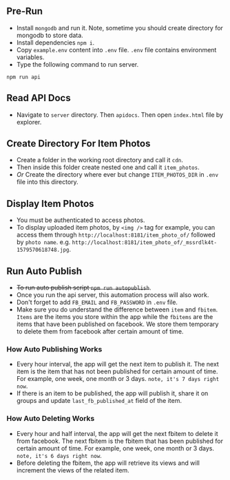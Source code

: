 ## Pre-Run ##
- Install `mongodb` and run it. Note, sometime you should create directory for mongodb to store data.
- Install dependencies `npm i`.
- Copy `example.env` content into `.env` file. `.env` file contains environment variables.
- Type the following command to run server.
```
npm run api
```

## Read API Docs ##
- Navigate to `server` directory. Then `apidocs`. Then open `index.html` file by explorer.

## Create Directory For Item Photos ##
- Create a folder in the working root directory and call it `cdn`.
- Then inside this folder create nested one and call it `item_photos`.
- *Or* Create the directory where ever but change `ITEM_PHOTOS_DIR` in `.env` file into this directory.

## Display Item Photos ##
- You must be authenticated to access photos.
- To display uploaded item photos, by `<img />` tag for example, you can access them through `http://localhost:8181/item_photo_of/` followed by `photo name`. e.g. `http://localhost:8181/item_photo_of/_mssrdlk4t-1579570618748.jpg`.

## Run Auto Publish ##
- ~~To run auto publish script `npm run autopublish`~~.
- Once you run the api server, this automation process will also work.
- Don't forget to add `FB_EMAIL` and `FB_PASSWORD` in `.env` file.
- Make sure you do understand the difference between `item` and `fbitem`. `Items` are the items you store within the app while the `fbitems` are the items that have been published on facebook. We store them temporary to delete them from facebook after certain amount of time.
### How Auto Publishing Works ###
- Every hour interval, the app will get the next item to publish it. The next item is the item that has not been published for certain amount of time. For example, one week, one month or 3 days. `note, it's 7 days right now`.
- If there is an item to be published, the app will publish it, share it on groups and update `last_fb_published_at` field of the item.
### How Auto Deleting Works ###
- Every hour and half interval, the app will get the next fbitem to delete it from facebook. The next fbitem is the fbitem that has been published for certain amount of time. For example, one week, one month or 3 days. `note, it's 6 days right now`.
- Before deleting the fbitem, the app will retrieve its views and will increment the views of the related item.

